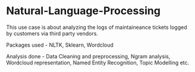 # Natural-Language-Processing

This use case is about analyzing the logs of maintaineance tickets logged by customers via third party vendors.

Packages used - NLTK, Sklearn, Wordcloud

Analysis done - Data Cleaning and preprocessing, Ngram analysis, Wordcloud representation, Named Entity Recognition, Topic Modelling etc.
